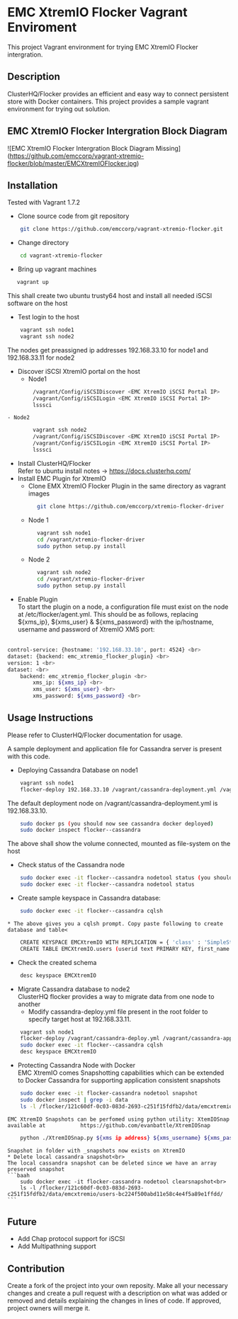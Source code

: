EMC XtremIO Flocker Vagrant Enviroment
======================
This project Vagrant environment for trying EMC XtremIO Flocker intergration.

## Description
ClusterHQ/Flocker provides an efficient and easy way to connect persistent store with Docker containers. This project provides a sample vagrant environment for trying out solution.
## EMC XtremIO Flocker Intergration Block Diagram
![EMC XtremIO Flocker Intergration Block Diagram Missing] 
(https://github.com/emccorp/vagrant-xtremio-flocker/blob/master/EMCXtremIOFlocker.jpg)
## Installation
Tested with Vagrant 1.7.2
- Clone source code from git repository
```bash
    git clone https://github.com/emccorp/vagrant-xtremio-flocker.git
```
- Change directory
```bash
    cd vagrant-xtremio-flocker
```
- Bring up vagrant machines
```bash
   vagrant up
```
This shall create two ubuntu trusty64 host and install all needed iSCSI software on the host
- Test login to the host<br>
```bash
    vagrant ssh node1
    vagrant ssh node2
```
The nodes get preassigned ip addresses 192.168.33.10 for node1 and 192.168.33.11 for node2
- Discover iSCSI XtremIO portal on the host
    - Node1
```bash
        /vagrant/Config/iSCSIDiscover <EMC XtremIO iSCSI Portal IP>
        /vagrant/Config/iSCSILogin <EMC XtremIO iSCSI Portal IP>
        lsssci
```
    - Node2
```bash
        vagrant ssh node2
        /vagrant/Config/iSCSIDiscover <EMC XtremIO iSCSI Portal IP>
        /vagrant/Config/iSCSILogin <EMC XtremIO iSCSI Portal IP>
        lsssci
```
- Install ClusterHQ/Flocker<br>
 Refer to ubuntu install notes -> https://docs.clusterhq.com/
- Install EMC Plugin for XtremIO
    * Clone EMX XtremIO Flocker Plugin in the same directory as vagrant images<br>
  ```bash
        git clone https://github.com/emccorp/xtremio-flocker-driver
  ```
    * Node 1
  ```bash
        vagrant ssh node1
        cd /vagrant/xtremio-flocker-driver
        sudo python setup.py install
  ```
    * Node 2
  ```bash
        vagrant ssh node2
        cd /vagrant/xtremio-flocker-driver
        sudo python setup.py install
   ```
- Enable Plugin<br>
    To start the plugin on a node, a configuration file must exist on the node at /etc/flocker/agent.yml. This should be     as follows, replacing ${xms_ip}, ${xms_user} & ${xms_password} with the ip/hostname, username and password of XtremIO XMS port:<br><br>
```bash
control-service: {hostname: '192.168.33.10', port: 4524} <br>
dataset: {backend: emc_xtremio_flocker_plugin} <br>
version: 1 <br>
dataset: <br>
    backend: emc_xtremio_flocker_plugin <br>
        xms_ip: ${xms_ip} <br> 
        xms_user: ${xms_user} <br>
        xms_password: ${xms_password} <br>
```
## Usage Instructions
Please refer to ClusterHQ/Flocker documentation for usage. <br>

A sample deployment and application file for Cassandra server is present with this code.<br>
- Deploying Cassandra Database on node1
```bash
    vagrant ssh node1
    flocker-deploy 192.168.33.10 /vagrant/cassandra-deployment.yml /vagrant/cassandra-application.yml
```
The default deployment node on /vagrant/cassandra-deployment.yml is 192.168.33.10.
```bash
    sudo docker ps (you should now see cassandra docker deployed)
    sudo docker inspect flocker--cassandra
```
The above shall show the volume connected, mounted as file-system on the host
- Check status of the Cassandra node
```bash
    sudo docker exec -it flocker--cassandra nodetool status (you should get output as below)
    sudo docker exec -it flocker--cassandra nodetool status
```
- Create sample keyspace in Cassandra database:
```bash
    sudo docker exec -it flocker--cassandra cqlsh
```

    * The above gives you a cqlsh prompt. Copy paste following to create database and table<
```bash
    CREATE KEYSPACE EMCXtremIO WITH REPLICATION = { 'class' : 'SimpleStrategy', 'replication_factor' : 0};
    CREATE TABLE EMCXtremIO.users (userid text PRIMARY KEY, first_name text);
```
- Check the created schema
```bash
    desc keyspace EMCXtremIO
```
- Migrate Cassandra database to node2<br>
  ClusterHQ flocker provides a way to migrate data from one node to another
    * Modify cassandra-deploy.yml file present in the root folder to specify target host at 192.168.33.11.
```bash
    vagrant ssh node1
    flocker-deploy /vagrant/cassandra-deploy.yml /vagrant/cassandra-application.yml
    sudo docker exec -it flocker--cassandra cqlsh
    desc keyspace EMCXtremIO
```
- Protecting Cassandra Node with Docker<br>
  EMC XtremIO comes Snapshotting capabilities which can be extended to Docker Cassandra for supporting application consistent snapshots
```bash
    sudo docker exec -it flocker-cassandra nodetool snapshot
    sudo docker inspect | grep -i data
    ls -l /flocker/121c60df-0c03-083d-2693-c251f15fdfb2/data/emcxtremio/users-bc224f500abd11e58c4e4f5a89e1ffdd/snapshots/
```
    EMC XtremIO Snapshots can be perfomed using python utility: XtemIOSnap available at           https://github.com/evanbattle/XtremIOSnap
```bash
    python ./XtremIOSnap.py ${xms ip address} ${xms_username} ${xms_password} --f --snap=${flocker cluster id}
```
    Snapshot in folder with _snapshots now exists on XtremIO
    * Delete local cassandra snapshot<br>
    The local cassandra snapshot can be deleted since we have an array preserved snapshot
    ```baah
        sudo docker exec -it flocker-cassandra nodetool clearsnapshot<br>
        ls -l /flocker/121c60df-0c03-083d-2693-c251f15fdfb2/data/emcxtremio/users-bc224f500abd11e58c4e4f5a89e1ffdd/
    ```
## Future
- Add Chap protocol support for iSCSI
- Add Multipathning support

## Contribution
Create a fork of the project into your own reposity. Make all your necessary changes and create a pull request with a description on what was added or removed and details explaining the changes in lines of code. If approved, project owners will merge it.
